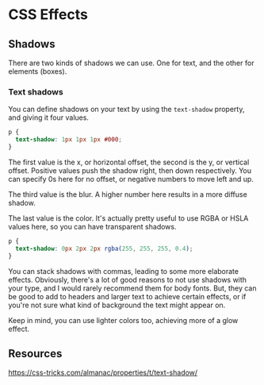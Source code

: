 # CSS Effects

## Shadows

There are two kinds of shadows we can use. One for text, and the other for elements (boxes).

### Text shadows

You can define shadows on your text by using the `text-shadow` property, and giving it four values. 

```css
p { 
  text-shadow: 1px 1px 1px #000;
}
```

The first value is the x, or horizontal offset, the second is the y, or vertical offset. Positive values push the shadow right, then down respectively. You can specify 0s here for no offset, or negative numbers to move left and up. 

The third value is the blur. A higher number here results in a more diffuse shadow.

The last value is the color. It's actually pretty useful to use RGBA or HSLA values here, so you can have transparent shadows.

```css
p { 
  text-shadow: 0px 2px 2px rgba(255, 255, 255, 0.4); 
}
```

You can stack shadows with commas, leading to some more elaborate effects. Obviously, there's a lot of good reasons to not use shadows with your type, and I would rarely recommend them for body fonts. But, they can be good to add to headers and larger text to achieve certain effects, or if you're not sure what kind of background the text might appear on.

Keep in mind, you can use lighter colors too, achieving more of a glow effect.

## Resources

https://css-tricks.com/almanac/properties/t/text-shadow/



<!--


Outer drop shadow
The other drop shadow effect is the “box-shadow” — instead of just being on the text, it’s on the overall tag itself. It has pretty much the same values, “x”, “y”, blur and color, just this time it’s a different rule, the “box-shadow” rule:
h1 {
box-shadow: 0 5px 2px rgba(0, 0, 0, 0.5);
}
As before, we’re having a shadow that goes straight down by 5px with a 2px blur and a 50 percent transparent black color.

Glow effect
We can use box-shadow to give a tag a glow effect too. All we’d need
to do is not move the shadow down or to the left, then give it a large
blur. In this example, we’ll blur by 15px with a 40 percent transparent
white color:
header {
box-shadow: 0 0 15px rgba(255, 255, 255, 0.4);
}

Inner shadows
Most shadows go around the edge of the tag itself, but we can add
one more value to make the box shadow go from the outer edge to
the inner edge. All we do is add the word “inner” to the start of our
box-shadow rule.
header {
box-shadow: inner 0 0 15px rgba(255, 255, 255, 0.4);
}


 -->
<!--

Filters
Recently Adobe started added some of their own code to how CSS works to let us use some of the powerful Photoshop filters in our browsers. Because they are so new they may not work in some older browsers. For 90 percent of users they will work fine, but for those using older computers it may look as if these filters were never there. So for the moment, use sparingly until everyone else catches up (or buys new laptops).
We’re going to add a new rule called filter to our CSS. The first one lets us blur tags. Blur tags have a pixel unit, the larger the number, the more blur we have:
img {
filter: blur(2px);
}
We can also fade our image to gray by increasing another filter
called grayscale:

img {
filter: grayscale(100%);
}
The default for this is 0% grayscale (so normal), but we can fade to gray by increasing the percentage to 100%.

Instead of gray, we could fade our image out to an antique sepia effect
by using a similar filter:
img {
filter: sepia(50%);
}
Similar to grayscale, we can increase the saturation of the image too:
img {
filter: saturation(200%);
}
100% is the default saturation and anything less than 100% will reduce
the saturation in the same way that grayscale works.
We can also change the contrast of the image in a similar way
to saturation:

img {
filter: contrast(500%);
}
This will increase the contrast by five times the original. We can also
change the brightness of the image:
img {
filter: brightness(200%);
}

We can invert the color of the tag too by adding an invert filter:
img {
filter: invert(100%);
}
We can also combine filters:
img {
filter: contrast(200%) grayscale(100%) blur(3px);
}
Where filters can come in really useful is in hover effects, for instance if we wanted to fade an image from gray into full color:
img {
filter: grayscale(100%);
transition: filter 1s;
}

img:hover {
filter: grayscale(0);
}
 -->